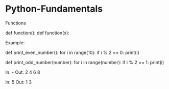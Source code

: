 # Python-Fundamentals
Functions



def function():
def function(x):

Example:

def print_even_number():
  for i in range(10):
    if i % 2 == 0:
      print(i)

def print_odd_number(number):
  for i in range(number):
    if i % 2 == 1:
      print(i)

In: -
Out:
2
4
6
8

In: 5
Out:
1
3

      
      
